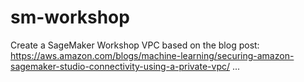 # sm-workshop
Create a SageMaker Workshop VPC based on the blog post: https://aws.amazon.com/blogs/machine-learning/securing-amazon-sagemaker-studio-connectivity-using-a-private-vpc/ ...
